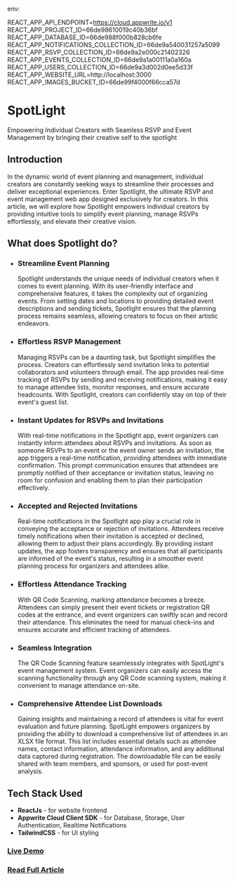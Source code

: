 env: 

REACT_APP_API_ENDPOINT=https://cloud.appwrite.io/v1
REACT_APP_PROJECT_ID=66de98610019c40b36bf
REACT_APP_DATABASE_ID=66de988f000b828cb6fe
REACT_APP_NOTIFICATIONS_COLLECTION_ID=66de9a540031257a5099
REACT_APP_RSVP_COLLECTION_ID=66de9a2e000c21402326
REACT_APP_EVENTS_COLLECTION_ID=66de9a1a00111a0a160a
REACT_APP_USERS_COLLECTION_ID=66de9a3d002d0ee5d33f
REACT_APP_WEBSITE_URL=http://localhost:3000
REACT_APP_IMAGES_BUCKET_ID=66de99f4000f66cca57d

# SpotLight
Empowering Individual Creators with Seamless RSVP and Event Management by bringing their creative self to the spotlight

## Introduction
In the dynamic world of event planning and management, individual creators are constantly seeking ways to streamline their processes and deliver exceptional experiences. Enter Spotlight, the ultimate RSVP and event management web app designed exclusively for creators. In this article, we will explore how Spotlight empowers individual creators by providing intuitive tools to simplify event planning, manage RSVPs effortlessly, and elevate their creative vision.

## What does Spotlight do?
- ### Streamline Event Planning
    Spotlight understands the unique needs of individual creators when it comes to event planning. With its user-friendly interface and comprehensive features, it takes the complexity out of organizing events. From setting dates and locations to providing detailed event descriptions and sending tickets, Spotlight ensures that the planning process remains seamless, allowing creators to focus on their artistic endeavors.

- ### Effortless RSVP Management
    Managing RSVPs can be a daunting task, but Spotlight simplifies the process. Creators can effortlessly send invitation links to potential collaborators and volunteers through email. The app provides real-time tracking of RSVPs by sending and receiving notifications, making it easy to manage attendee lists, monitor responses, and ensure accurate headcounts. With Spotlight, creators can confidently stay on top of their event's guest list.

- ### Instant Updates for RSVPs and Invitations
    With real-time notifications in the Spotlight app, event organizers can instantly inform attendees about RSVPs and invitations. As soon as someone RSVPs to an event or the event owner sends an invitation, the app triggers a real-time notification, providing attendees with immediate confirmation. This prompt communication ensures that attendees are promptly notified of their acceptance or invitation status, leaving no room for confusion and enabling them to plan their participation effectively.

- ### Accepted and Rejected Invitations
    Real-time notifications in the Spotlight app play a crucial role in conveying the acceptance or rejection of invitations. Attendees receive timely notifications when their invitation is accepted or declined, allowing them to adjust their plans accordingly. By providing instant updates, the app fosters transparency and ensures that all participants are informed of the event's status, resulting in a smoother event planning process for organizers and attendees alike.

- ### Effortless Attendance Tracking
    With QR Code Scanning, marking attendance becomes a breeze. Attendees can simply present their event tickets or registration QR codes at the entrance, and event organizers can swiftly scan and record their attendance. This eliminates the need for manual check-ins and ensures accurate and efficient tracking of attendees.

- ### Seamless Integration
    The QR Code Scanning feature seamlesssly integrates with SpotLight's event management system. Event organizers can easily access the scanning functionality through any QR Code scanning system, making it convenient to manage attendance on-site.

- ### Comprehensive Attendee List Downloads
    Gaining insights and maintaining a record of attendees is vital for event evaluation and future planning. SpotLight empowers organizers by providing the ability to download a comprehensive list of attendees in an XLSX file format. This list includes essential details such as attendee names, contact information, attendance information, and any additional data captured during registration. The downloadable file can be easily shared with team members, and sponsors, or used for post-event analysis.

## Tech Stack Used
- **ReactJs** - for website frontend
- **Appwrite Cloud Client SDK** - for Database, Storage, User Authentication, Realtime Notifications
- **TailwindCSS** - for UI styling

### [Live Demo](https://spot-light-appwrite.vercel.app)
### [Read Full Article](https://pranaygoel.hashnode.dev/spotlight)
